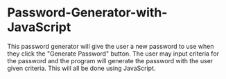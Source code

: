 # Password-Generator-with-JavaScript
This password generator will give the user a new password to use when they click the "Generate Password" button. The user may input criteria for the password and the program will generate the password with the user given criteria. This will all be done using JavaScript.
